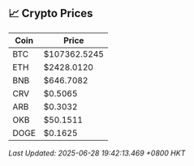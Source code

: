 ## 📈 Crypto Prices

| Coin | Price |
| ---- | ----- |
| BTC | $107362.5245 |
| ETH | $2428.0120 |
| BNB | $646.7082 |
| CRV | $0.5065 |
| ARB | $0.3032 |
| OKB | $50.1511 |
| DOGE | $0.1625 |

_Last Updated: 2025-06-28 19:42:13.469 +0800 HKT_